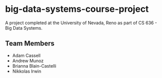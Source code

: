 # big-data-systems-course-project

A project completed at the University of Nevada, Reno as part of CS 636 - Big Data Systems.

## Team Members

* Adam Cassell
* Andrew Munoz
* Brianna Blain-Castelli
* Nikkolas Irwin

